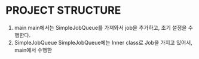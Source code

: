 # PROJECT STRUCTURE
1. main
main에서는 SimpleJobQueue를 가져와서 job을 추가하고, 초기 설정을 수행한다.
2. SimpleJobQueue
SimpleJobQueue에는 Inner class로 Job을 가지고 있어서, main에서 수행한 